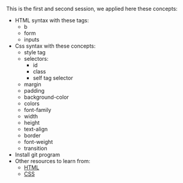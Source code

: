 This is the first and second session, we applied here these concepts:
- HTML syntax with these tags:
    - b
    - form
    - inputs
- Css syntax with these concepts:
    - style tag
    - selectors:
        - id
        - class
        - self tag selector
    - margin
    - padding
    - background-color
    - colors
    - font-family
    - width
    - height
    - text-align
    - border
    - font-weight
    - transition
- Install git program
- Other resources to learn from:
    - [HTML](https://www.w3schools.com/html/default.asp)
    - [CSS](https://www.w3schools.com/css/default.asp)